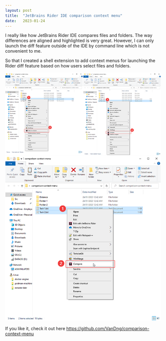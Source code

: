 ```yaml
---
layout:	post
title:	"JetBrains Rider IDE comparison context menu"
date:	2023-01-24
---
```


I really like how JetBrains Rider IDE compares files and folders. The way differences are aligned and highlighted is very great. However, I can only launch the diff feature outside of the IDE by command line which is not convenient to me.

So that I created a shell extension to add context menus for launching the Rider diff feature based on how users select files and folders.

![](0_keOx2TPvPM8iLKF_2.png)![](0omAyvuJfCe1qgjwa_2.png)

If you like it, check it out here <https://github.com/VanDng/comparison-context-menu>

  